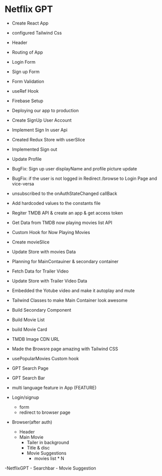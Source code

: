 # Netflix GPT

- Create React App
- configured Tailwind Css
- Header
- Routing of App
- Login Form
- Sign up Form
- Form Validation
- useRef Hook
- Firebase Setup
- Deploying our app to production
- Create SignUp User Account
- Implement Sign In user Api
- Created Redux Store with userSlice
- Implemented Sign out
- Update Profile
- BugFix: Sign up user displayName and profile picture update
- BugFix: if the user is not logged in Redirect /browse to Login Page and vice-versa
- unsubscribed to the onAuthStateChanged callBack
- Add hardcoded values to the constants file
- Regiter TMDB API & create an app & get access token
- Get Data from TMDB now playing movies list API
- Custom Hook for Now Playing Movies
- Create movieSlice
- Update Store with movies Data
- Planning for MainContauiner & secondary container
- Fetch Data for Trailer Video
- Update Store with Trailer Video Data
- Embedded the Yotube video and make it autoplay and mute
- Tailwind Classes to make Main Container look awesome
- Build Secondary Component
- Build Movie List
- build Movie Card
- TMDB Image CDN URL
- Made the Browsre page amazing with Tailwind CSS
- usePopularMovies Custom hook
- GPT Search Page
- GPT Search Bar
- multi language feature in App (FEATURE)

- Login/signup

  - form
  - redirect to browser page

- Browser(after auth)
  - Header
  - Main Movie
    - Tailer in background
    - Title & disc
    - Movie Suggestions
      - movies list \* N

-NetflixGPT - Searchbar - Movie Suggestion
